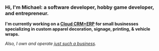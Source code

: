 ### Hi, I'm Michael: a software developer, hobby game developer, and entrepreneur.

**I'm currently working on a [Cloud CRM+ERP](https://imprintmint.com) for small businesses specializing in custom apparel decoration, signage, printing, & vehicle wraps.**

*Also, I own and operate [just such a business](https://shirtsandsigns.us/).*
